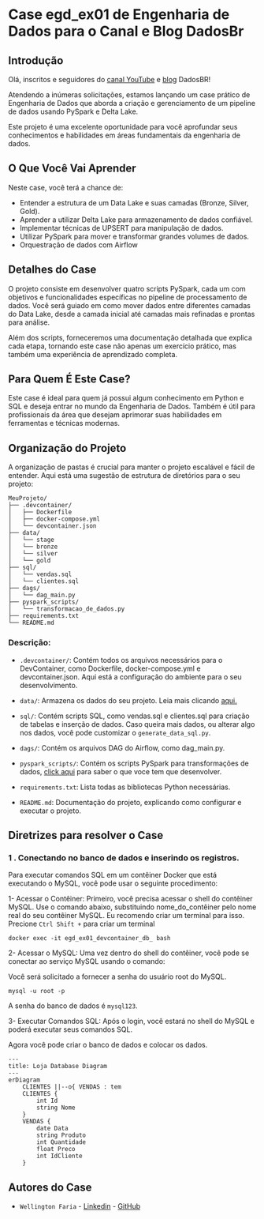 # Case egd_ex01 de Engenharia de Dados para o Canal e Blog DadosBr


## Introdução
Olá, inscritos e seguidores do [canal YouTube](https://www.youtube.com/@DADOSBRASIL) e [blog](https://www.brdados.com.br/) DadosBR! 

Atendendo a inúmeras solicitações, estamos lançando um case prático de Engenharia de Dados que aborda a criação e gerenciamento de um pipeline de dados usando PySpark e Delta Lake. 

Este projeto é uma excelente oportunidade para você aprofundar seus conhecimentos e habilidades em áreas fundamentais da engenharia de dados.

## O Que Você Vai Aprender


Neste case, você terá a chance de:

- Entender a estrutura de um Data Lake e suas camadas (Bronze, Silver, Gold).
- Aprender a utilizar Delta Lake para armazenamento de dados confiável.
- Implementar técnicas de UPSERT para manipulação de dados.
- Utilizar PySpark para mover e transformar grandes volumes de dados.
- Orquestração de dados com Airflow


## Detalhes do Case

O projeto consiste em desenvolver quatro scripts PySpark, cada um com objetivos e funcionalidades específicas no pipeline de processamento de dados. Você será guiado em como mover dados entre diferentes camadas do Data Lake, desde a camada inicial até camadas mais refinadas e prontas para análise.

Além dos scripts, forneceremos uma documentação detalhada que explica cada etapa, tornando este case não apenas um exercício prático, mas também uma experiência de aprendizado completa.


## Para Quem É Este Case?

Este case é ideal para quem já possui algum conhecimento em Python e SQL e deseja entrar no mundo da Engenharia de Dados. Também é útil para profissionais da área que desejam aprimorar suas habilidades em ferramentas e técnicas modernas.

## Organização do Projeto

A organização de pastas é crucial para manter o projeto escalável e fácil de entender. Aqui está uma sugestão de estrutura de diretórios para o seu projeto:

```
MeuProjeto/
├── .devcontainer/
│   ├── Dockerfile
│   ├── docker-compose.yml
│   └── devcontainer.json
├── data/
│   └── stage
│   └── bronze
│   └── silver
│   └── gold
├── sql/
│   └── vendas.sql
│   └── clientes.sql
├── dags/
│   └── dag_main.py
├── pyspark_scripts/
│   └── transformacao_de_dados.py
├── requirements.txt
└── README.md
```

### Descrição:

 - `.devcontainer/`: Contém todos os arquivos necessários para o DevContainer, como Dockerfile, docker-compose.yml e devcontainer.json. Aqui está a configuração do ambiente para o seu desenvolvimento. 

- `data/`: Armazena os dados do seu projeto. Leia mais clicando [aqui.](/data/data.md)

- `sql/`: Contém scripts SQL, como vendas.sql e clientes.sql para criação de tabelas e inserção de dados. Caso queira mais dados, ou alterar algo nos dados, você pode customizar o `generate_data_sql.py`. 

- `dags/`: Contém os arquivos DAG do Airflow, como dag_main.py.

- `pyspark_scripts/`: Contém os scripts PySpark para transformações de dados, [click aqui](/pyspark_scripts/pyspark_scripts.md) para saber o que voce tem que desenvolver.

- `requirements.txt`: Lista todas as bibliotecas Python necessárias.

- `README.md`: Documentação do projeto, explicando como configurar e executar o projeto.


## Diretrizes para resolver o Case

### 1 . Conectando no banco de dados e inserindo os registros. 

Para executar comandos SQL em um contêiner Docker que está executando o MySQL, você pode usar o seguinte procedimento:

1- Acessar o Contêiner: Primeiro, você precisa acessar o shell do contêiner MySQL. Use o comando abaixo, substituindo nome_do_contêiner pelo nome real do seu contêiner MySQL. Eu recomendo criar um terminal para isso. Precione `Ctrl Shift +` para criar um terminal

```shell
docker exec -it egd_ex01_devcontainer_db_ bash
```

2- Acessar o MySQL: Uma vez dentro do shell do contêiner, você pode se conectar ao serviço MySQL usando o comando:

Você será solicitado a fornecer a senha do usuário root do MySQL.

```shell
mysql -u root -p
```
A senha do banco de dados é `mysql123`. 

3- Executar Comandos SQL: Após o login, você estará no shell do MySQL e poderá executar seus comandos SQL.

Agora você pode criar o banco de dados e colocar os dados. 

```mermaid
---
title: Loja Database Diagram
---
erDiagram
    CLIENTES ||--o{ VENDAS : tem
    CLIENTES {
        int Id
        string Nome
    }
    VENDAS {
        date Data
        string Produto
        int Quantidade
        float Preco
        int IdCliente
    }

```

## Autores do Case

- `Wellington Faria` - [Linkedin](https://www.linkedin.com/in/wellicfaria/) - [GitHub](https://github.com/wellicfaria)
